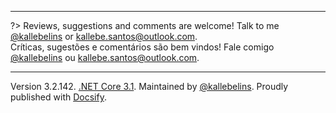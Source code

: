 
---

?> Reviews, suggestions and comments are welcome! Talk to me [@kallebelins](https://www.linkedin.com/in/kallebelins) or kallebe.santos@outlook.com.
<br>Críticas, sugestões e comentários são bem vindos! Fale comigo [@kallebelins](https://www.linkedin.com/in/kallebelins) ou kallebe.santos@outlook.com.

---

Version 3.2.142. [.NET Core 3.1](https://docs.microsoft.com/pt-br/dotnet/core/whats-new/dotnet-core-3-1). Maintained by [@kallebelins](https://www.linkedin.com/in/kallebelins). Proudly published with [Docsify](https://docsify.js.io).
